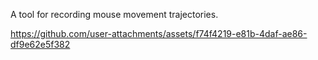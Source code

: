 A tool for recording mouse movement trajectories.

https://github.com/user-attachments/assets/f74f4219-e81b-4daf-ae86-df9e62e5f382

